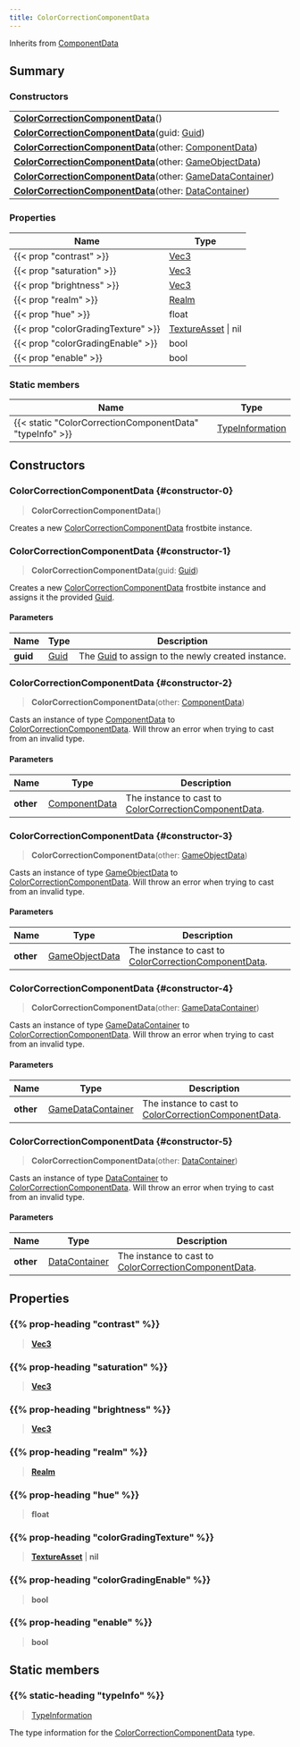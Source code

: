 ```yaml
---
title: ColorCorrectionComponentData
---
```


Inherits from 
[ComponentData](/vext/ref/fb/componentdata)

## Summary
### Constructors
| |
| ----------- |
| **[ColorCorrectionComponentData](#constructor-0)**() |
| **[ColorCorrectionComponentData](#constructor-1)**(guid: [Guid](/vext/ref/shared/class/guid)) |
| **[ColorCorrectionComponentData](#constructor-2)**(other: [ComponentData](/vext/ref/fb/componentdata)) |
| **[ColorCorrectionComponentData](#constructor-3)**(other: [GameObjectData](/vext/ref/fb/gameobjectdata)) |
| **[ColorCorrectionComponentData](#constructor-4)**(other: [GameDataContainer](/vext/ref/fb/gamedatacontainer)) |
| **[ColorCorrectionComponentData](#constructor-5)**(other: [DataContainer](/vext/ref/shared/class/datacontainer)) |

### Properties
| Name | Type |
| ---- | ---- |
| {{< prop "contrast" >}} | [Vec3](/vext/ref/shared/class/vec3) |
| {{< prop "saturation" >}} | [Vec3](/vext/ref/shared/class/vec3) |
| {{< prop "brightness" >}} | [Vec3](/vext/ref/shared/class/vec3) |
| {{< prop "realm" >}} | [Realm](/vext/ref/fb/realm) |
| {{< prop "hue" >}} | float |
| {{< prop "colorGradingTexture" >}} | [TextureAsset](/vext/ref/fb/textureasset) \| nil |
| {{< prop "colorGradingEnable" >}} | bool |
| {{< prop "enable" >}} | bool |

### Static members
| Name | Type |
| ---- | ---- |
| {{< static "ColorCorrectionComponentData" "typeInfo" >}} | [TypeInformation](/vext/ref/shared/class/typeinformation) |

## Constructors
### ColorCorrectionComponentData {#constructor-0}
> **ColorCorrectionComponentData**()

Creates a new [ColorCorrectionComponentData](/vext/ref/fb/colorcorrectioncomponentdata) frostbite instance.

### ColorCorrectionComponentData {#constructor-1}
> **ColorCorrectionComponentData**(guid: [Guid](/vext/ref/shared/class/guid))

Creates a new [ColorCorrectionComponentData](/vext/ref/fb/colorcorrectioncomponentdata) frostbite instance and assigns it the provided [Guid](/vext/ref/shared/class/guid).

#### Parameters
| Name | Type | Description |
| ---- | ---- | ----------- |
| **guid** | [Guid](/vext/ref/shared/class/guid) | The [Guid](/vext/ref/shared/class/guid) to assign to the newly created instance. |

### ColorCorrectionComponentData {#constructor-2}
> **ColorCorrectionComponentData**(other: [ComponentData](/vext/ref/fb/componentdata))

Casts an instance of type [ComponentData](/vext/ref/fb/componentdata) to [ColorCorrectionComponentData](/vext/ref/fb/colorcorrectioncomponentdata). Will throw an error when trying to cast from an invalid type.

#### Parameters
| Name | Type | Description |
| ---- | ---- | ----------- |
| **other** | [ComponentData](/vext/ref/fb/componentdata) | The instance to cast to [ColorCorrectionComponentData](/vext/ref/fb/colorcorrectioncomponentdata). |

### ColorCorrectionComponentData {#constructor-3}
> **ColorCorrectionComponentData**(other: [GameObjectData](/vext/ref/fb/gameobjectdata))

Casts an instance of type [GameObjectData](/vext/ref/fb/gameobjectdata) to [ColorCorrectionComponentData](/vext/ref/fb/colorcorrectioncomponentdata). Will throw an error when trying to cast from an invalid type.

#### Parameters
| Name | Type | Description |
| ---- | ---- | ----------- |
| **other** | [GameObjectData](/vext/ref/fb/gameobjectdata) | The instance to cast to [ColorCorrectionComponentData](/vext/ref/fb/colorcorrectioncomponentdata). |

### ColorCorrectionComponentData {#constructor-4}
> **ColorCorrectionComponentData**(other: [GameDataContainer](/vext/ref/fb/gamedatacontainer))

Casts an instance of type [GameDataContainer](/vext/ref/fb/gamedatacontainer) to [ColorCorrectionComponentData](/vext/ref/fb/colorcorrectioncomponentdata). Will throw an error when trying to cast from an invalid type.

#### Parameters
| Name | Type | Description |
| ---- | ---- | ----------- |
| **other** | [GameDataContainer](/vext/ref/fb/gamedatacontainer) | The instance to cast to [ColorCorrectionComponentData](/vext/ref/fb/colorcorrectioncomponentdata). |

### ColorCorrectionComponentData {#constructor-5}
> **ColorCorrectionComponentData**(other: [DataContainer](/vext/ref/shared/class/datacontainer))

Casts an instance of type [DataContainer](/vext/ref/shared/class/datacontainer) to [ColorCorrectionComponentData](/vext/ref/fb/colorcorrectioncomponentdata). Will throw an error when trying to cast from an invalid type.

#### Parameters
| Name | Type | Description |
| ---- | ---- | ----------- |
| **other** | [DataContainer](/vext/ref/shared/class/datacontainer) | The instance to cast to [ColorCorrectionComponentData](/vext/ref/fb/colorcorrectioncomponentdata). |

## Properties
### {{% prop-heading "contrast" %}}
> **[Vec3](/vext/ref/shared/class/vec3)**

### {{% prop-heading "saturation" %}}
> **[Vec3](/vext/ref/shared/class/vec3)**

### {{% prop-heading "brightness" %}}
> **[Vec3](/vext/ref/shared/class/vec3)**

### {{% prop-heading "realm" %}}
> **[Realm](/vext/ref/fb/realm)**

### {{% prop-heading "hue" %}}
> **float**

### {{% prop-heading "colorGradingTexture" %}}
> **[TextureAsset](/vext/ref/fb/textureasset)** | **nil**

### {{% prop-heading "colorGradingEnable" %}}
> **bool**

### {{% prop-heading "enable" %}}
> **bool**

## Static members
### {{% static-heading "typeInfo" %}}
> [TypeInformation](/vext/ref/shared/class/typeinformation)

The type information for the [ColorCorrectionComponentData](/vext/ref/fb/colorcorrectioncomponentdata) type.


